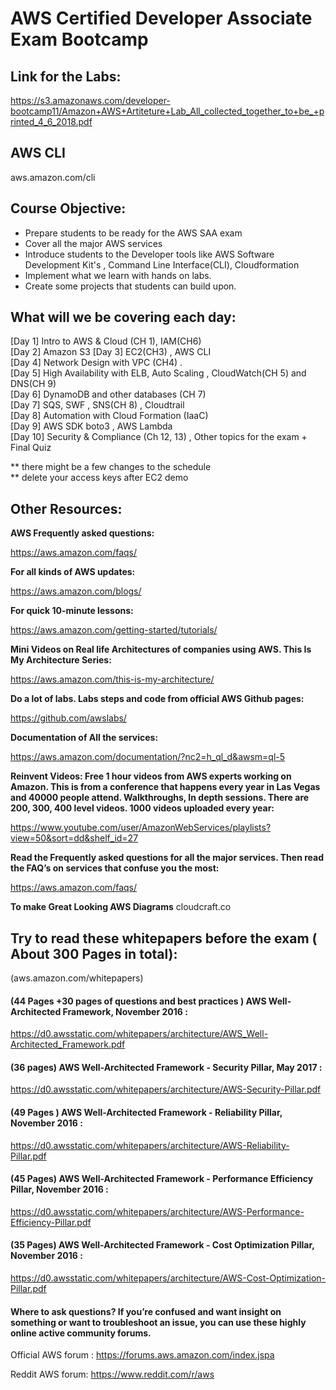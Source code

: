 # AWS Certified Developer Associate Exam Bootcamp


## Link for the Labs:
https://s3.amazonaws.com/developer-bootcamp11/Amazon+AWS+Artiteture+Lab_All_collected_together_to+be_+printed_4_6_2018.pdf

## AWS CLI
aws.amazon.com/cli


## Course Objective:
* Prepare students to be ready for the AWS SAA exam
* Cover all the major AWS services 
* Introduce students to the Developer tools like AWS Software Development Kit's , Command Line Interface(CLI), Cloudformation
* Implement what we learn with hands on labs.
* Create some projects that students can build upon. 


## What will we be covering each day:
[Day 1]	Intro to AWS & Cloud (CH 1), IAM(CH6) \
[Day 2] Amazon S3
[Day 3]	EC2(CH3) , AWS CLI  \
[Day 4]	Network Design with VPC (CH4) . \
[Day 5]	High Availability with ELB, Auto Scaling , CloudWatch(CH 5) and DNS(CH 9)\
[Day 6]	DynamoDB and other databases (CH 7)\
[Day 7]	SQS, SWF , SNS(CH 8) , Cloudtrail \
[Day 8]	Automation with Cloud Formation (IaaC) \
[Day 9] AWS SDK boto3 ,  AWS Lambda  \
[Day 10]	Security & Compliance (Ch 12, 13) , Other topics for the exam  + Final Quiz


** there might be a few changes to the schedule \
** delete your access keys after EC2 demo 

## Other Resources:

**AWS Frequently asked questions:**

https://aws.amazon.com/faqs/

**For all kinds of AWS updates:**

https://aws.amazon.com/blogs/

**For quick 10-minute lessons:**

https://aws.amazon.com/getting-started/tutorials/

**Mini Videos on Real life Architectures of companies using AWS. This Is My Architecture Series:**

https://aws.amazon.com/this-is-my-architecture/

**Do a lot of labs. Labs steps and code from official AWS Github pages:** 

https://github.com/awslabs/

**Documentation of All the services:**

https://aws.amazon.com/documentation/?nc2=h_ql_d&awsm=ql-5

**Reinvent Videos: Free 1 hour videos from AWS experts working on Amazon. This is from a conference that happens every year in Las Vegas and 40000 people attend. Walkthroughs, In depth sessions. There are 200, 300, 400 level videos. 1000 videos uploaded every year:**

https://www.youtube.com/user/AmazonWebServices/playlists?view=50&sort=dd&shelf_id=27

**Read the Frequently asked questions for all the major services. Then read the FAQ’s on services that confuse you the most:**

https://aws.amazon.com/faqs/


**To make Great Looking AWS Diagrams**
cloudcraft.co







## Try to read these whitepapers before the exam ( About 300 Pages in total):
 (aws.amazon.com/whitepapers) 
#### (44 Pages +30 pages of questions and best practices ) AWS Well-Architected Framework, November 2016 :
https://d0.awsstatic.com/whitepapers/architecture/AWS_Well-Architected_Framework.pdf
#### (36 pages) AWS Well-Architected Framework - Security Pillar, May 2017 :
https://d0.awsstatic.com/whitepapers/architecture/AWS-Security-Pillar.pdf
#### (49 Pages ) AWS Well-Architected Framework - Reliability Pillar, November 2016 :
https://d0.awsstatic.com/whitepapers/architecture/AWS-Reliability-Pillar.pdf
#### (45 Pages) AWS Well-Architected Framework - Performance Efficiency Pillar, November 2016 :
https://d0.awsstatic.com/whitepapers/architecture/AWS-Performance-Efficiency-Pillar.pdf
#### (35 Pages) AWS Well-Architected Framework - Cost Optimization Pillar, November 2016 :
https://d0.awsstatic.com/whitepapers/architecture/AWS-Cost-Optimization-Pillar.pdf





#### Where to ask questions? If you’re confused and want insight on something or want to troubleshoot an issue, you can use these highly online active community forums.

Official AWS forum :
https://forums.aws.amazon.com/index.jspa


Reddit AWS forum:
https://www.reddit.com/r/aws

